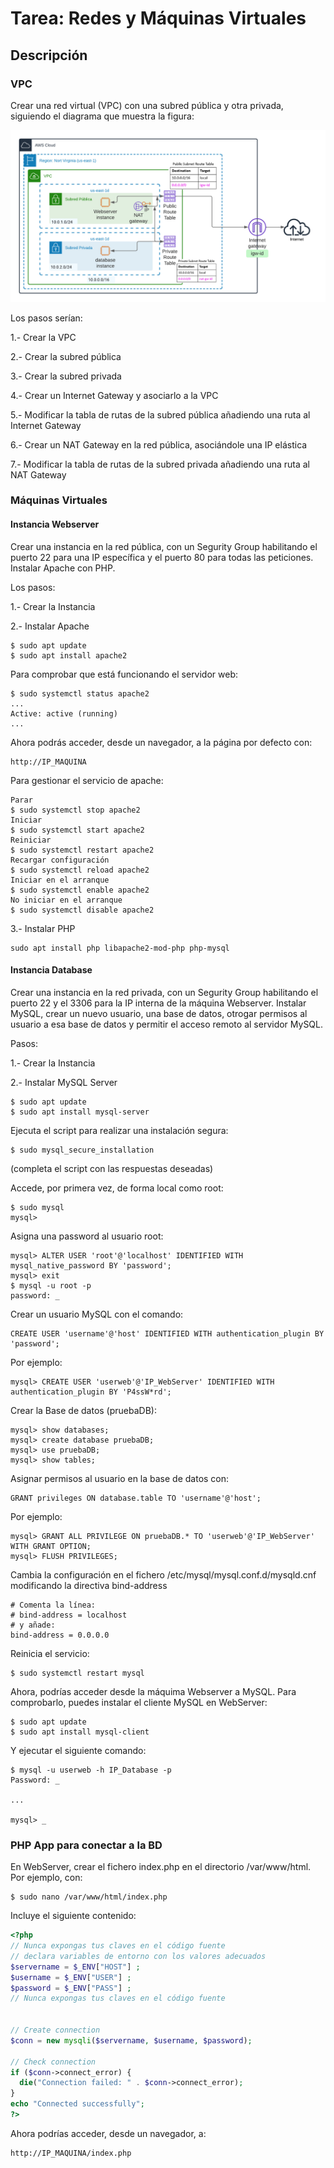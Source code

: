 # Tarea: Redes y Máquinas Virtuales


## Descripción

### VPC 
Crear una red virtual (VPC) con una subred pública y otra privada, siguiendo el diagrama que muestra la figura:

<img src="diagrama.png" />

Los pasos serían:

1.- Crear la VPC

2.- Crear la subred pública

3.- Crear la subred privada

4.- Crear un Internet Gateway y asociarlo a la VPC

5.- Modificar la tabla de rutas de la subred pública añadiendo una ruta al Internet Gateway

6.- Crear un NAT Gateway en la red pública, asociándole una IP elástica

7.- Modificar la tabla de rutas de la subred privada añadiendo una ruta al NAT Gateway

### Máquinas Virtuales

#### Instancia Webserver

Crear una instancia en la red pública, con un Segurity Group habilitando el puerto 22 para una IP específica y el puerto 80 para todas las peticiones. Instalar Apache con PHP.

Los pasos:

1.- Crear la Instancia

2.- Instalar Apache

```
$ sudo apt update
$ sudo apt install apache2
```

Para comprobar que está funcionando el servidor web:

```
$ sudo systemctl status apache2
...
Active: active (running)
...
```

Ahora podrás acceder, desde un navegador, a la página por defecto con:

```
http://IP_MAQUINA
```
Para gestionar el servicio de apache:

```
Parar
$ sudo systemctl stop apache2
Iniciar
$ sudo systemctl start apache2
Reiniciar
$ sudo systemctl restart apache2
Recargar configuración
$ sudo systemctl reload apache2
Iniciar en el arranque
$ sudo systemctl enable apache2
No iniciar en el arranque
$ sudo systemctl disable apache2
```


3.- Instalar PHP

```
sudo apt install php libapache2-mod-php php-mysql
``` 


#### Instancia Database

Crear una instancia en la red privada, con un Segurity Group habilitando el puerto 22 y el 3306 para la IP interna de la máquina Webserver. Instalar MySQL, crear un nuevo usuario, una base de datos, otrogar permisos al usuario a esa base de datos y permitir el acceso remoto al servidor MySQL.

Pasos:

1.- Crear la Instancia

2.- Instalar MySQL Server

```
$ sudo apt update
$ sudo apt install mysql-server
```

Ejecuta el script para realizar una instalación segura:

```
$ sudo mysql_secure_installation
```
(completa el script con las respuestas deseadas)

Accede, por primera vez, de forma local como root:

```
$ sudo mysql
mysql>
```

Asigna una password al usuario root:

```
mysql> ALTER USER 'root'@'localhost' IDENTIFIED WITH mysql_native_password BY 'password';
mysql> exit
$ mysql -u root -p
password: _
```

Crear un usuario MySQL con el comando:
```
CREATE USER 'username'@'host' IDENTIFIED WITH authentication_plugin BY 'password';
```
Por ejemplo:

```
mysql> CREATE USER 'userweb'@'IP_WebServer' IDENTIFIED WITH authentication_plugin BY 'P4ssW*rd';
```

Crear la Base de datos (pruebaDB):

```
mysql> show databases;
mysql> create database pruebaDB;
mysql> use pruebaDB;
mysql> show tables;
```
Asignar permisos al usuario en la base de datos con:
```
GRANT privileges ON database.table TO 'username'@'host';
```
Por ejemplo:
```
mysql> GRANT ALL PRIVILEGE ON pruebaDB.* TO 'userweb'@'IP_WebServer' WITH GRANT OPTION;
mysql> FLUSH PRIVILEGES;
```
Cambia la configuración en el fichero /etc/mysql/mysql.conf.d/mysqld.cnf modificando la directiva bind-address

```
# Comenta la línea:
# bind-address = localhost
# y añade:
bind-address = 0.0.0.0
```

Reinicia el servicio:

```
$ sudo systemctl restart mysql
```
Ahora, podrías acceder desde la máquima Webserver a MySQL. Para comprobarlo, puedes instalar el cliente MySQL en WebServer:

```
$ sudo apt update
$ sudo apt install mysql-client
```
Y ejecutar el siguiente comando:

```
$ mysql -u userweb -h IP_Database -p
Password: _

...

mysql> _
```

### PHP App para conectar a la BD

En WebServer, crear el fichero index.php en el directorio /var/www/html. Por ejemplo, con:

```
$ sudo nano /var/www/html/index.php
```
Incluye el siguiente contenido:
```php
<?php
// Nunca expongas tus claves en el código fuente
// declara variables de entorno con los valores adecuados
$servername = $_ENV["HOST"] ;
$username = $_ENV["USER"] ;
$password = $_ENV["PASS"] ;
// Nunca expongas tus claves en el código fuente


// Create connection
$conn = new mysqli($servername, $username, $password);

// Check connection
if ($conn->connect_error) {
  die("Connection failed: " . $conn->connect_error);
}
echo "Connected successfully";
?>
```

Ahora podrías acceder, desde un navegador, a:

```
http://IP_MAQUINA/index.php
```

